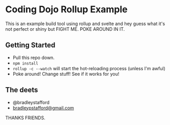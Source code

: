 # Coding Dojo Rollup Example

This is an example build tool using rollup and svelte and hey guess what it's not perfect or shiny but FIGHT ME. POKE AROUND IN IT. 

## Getting Started

- Pull this repo down. 
- `npm install`
- `rollup -c --watch` will start the hot-reloading process (unless I'm awful)
- Poke around! Change stuff! See if it works for you!

## The deets

- @bradleystafford
- bradleypstafford@gmail.com

THANKS FRIENDS. 